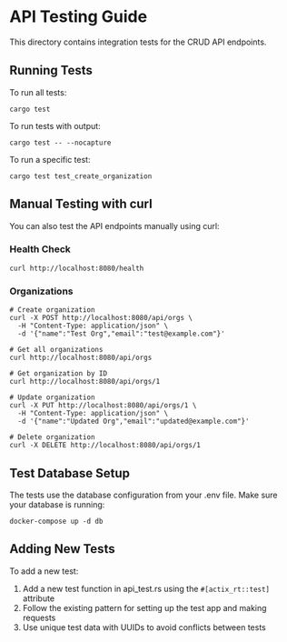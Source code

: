 # API Testing Guide

This directory contains integration tests for the CRUD API endpoints.

## Running Tests

To run all tests:
```
cargo test
```

To run tests with output:
```
cargo test -- --nocapture
```

To run a specific test:
```
cargo test test_create_organization
```

## Manual Testing with curl

You can also test the API endpoints manually using curl:

### Health Check
```
curl http://localhost:8080/health
```

### Organizations
```
# Create organization
curl -X POST http://localhost:8080/api/orgs \
  -H "Content-Type: application/json" \
  -d '{"name":"Test Org","email":"test@example.com"}'

# Get all organizations
curl http://localhost:8080/api/orgs

# Get organization by ID
curl http://localhost:8080/api/orgs/1

# Update organization
curl -X PUT http://localhost:8080/api/orgs/1 \
  -H "Content-Type: application/json" \
  -d '{"name":"Updated Org","email":"updated@example.com"}'

# Delete organization
curl -X DELETE http://localhost:8080/api/orgs/1
```

## Test Database Setup

The tests use the database configuration from your .env file. Make sure your database is running:

```
docker-compose up -d db
```

## Adding New Tests

To add a new test:
1. Add a new test function in api_test.rs using the `#[actix_rt::test]` attribute
2. Follow the existing pattern for setting up the test app and making requests
3. Use unique test data with UUIDs to avoid conflicts between tests